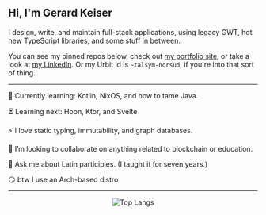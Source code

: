 ## Hi, I'm Gerard Keiser

I design, write, and maintain full-stack applications, using legacy GWT, hot new TypeScript libraries, and some stuff in between.

You can see my pinned repos below, check out [my portfolio site](https://gerardkeiser.com), or take a look at [my LinkedIn](https://linkedin.com/in/gerard-keiser). Or my Urbit id is `~talsym-norsud`, if you're into that sort of thing.

---

🌱 Currently learning: Kotlin, NixOS, and how to tame Java.

⏳ Learning next: Hoon, Ktor, and Svelte

⚡ I love static typing, immutability, and graph databases.

👯 I’m looking to collaborate on anything related to blockchain or education.

💬 Ask me about Latin participles. (I taught it for seven years.)

:smirk: btw I use an Arch-based distro

---

<div align=center>

<!-- [![Lactantius's GitHub stats](https://github-readme-stats.vercel.app/api?username=Lactantius&theme=dark)](https://github.com/Lactantius/github-readme-stats) -->

![Top Langs](https://github-readme-stats.vercel.app/api/top-langs/?username=Lactantius&theme=dark&hide=html&langs_count=8&layout=compact)

</div>

<!--
**Lactantius/Lactantius** is a ✨ _special_ ✨ repository because its `README.md` (this file) appears on your GitHub profile.

Here are some ideas to get you started:

- 🔭 I’m currently working on ...

- 👯 I’m looking to collaborate on ...
- 🤔 I’m looking for help with ...
- 👯 I’m looking to collaborate on any education-related technologies.
...
- 📫 How to reach me: ...
- 😄 Pronouns: ...
- ⚡ Fun fact: ...
-->
